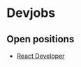 # Devjobs
## Open positions
* [React Developer](https://github.com/Neufund/devjobs/blob/master/reactdev.md) 
